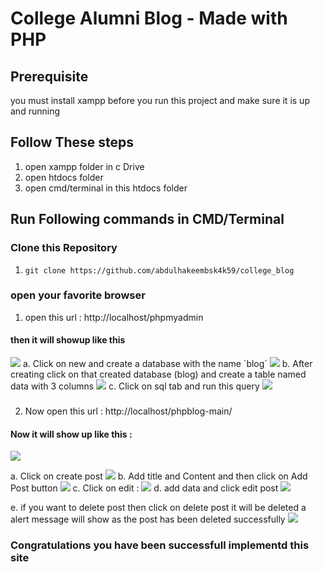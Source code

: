 #  College Alumni Blog - Made with PHP

## Prerequisite
you must install xampp before you run this project
and make sure it is up and running 


## Follow These steps
1. open xampp folder in c Drive 
2. open htdocs folder 
3. open cmd/terminal in this htdocs folder

## Run Following commands in CMD/Terminal
### Clone this Repository
1. `git clone https://github.com/abdulhakeembsk4k59/college_blog`

### open your favorite browser
1. open this url : http://localhost/phpmyadmin

#### then it will showup like this 
<img src="https://i.ibb.co/S3yRxKP/image.png">
a. Click on new and create a database with the name `blog`
<img src="https://i.ibb.co/CbB8n6k/image.png">
b. After creating click on that created database (blog) and create a table named data with 3 columns
<img src="https://i.ibb.co/Mydt2r7/image.png">
c. Click on sql tab and run this query
<img src="https://i.ibb.co/JpkLvJc/image.png">

###
2. Now open this url : http://localhost/phpblog-main/
#### Now it will show up like this :
<img src="https://i.ibb.co/N19TBZf/image.png">

a. Click on create post
<img src="https://i.ibb.co/H4yQMVb/image.png">
b. Add title and Content and then click on Add Post button
<img src="https://i.ibb.co/xhWL2Pv/image.png">
c. Click on edit : 
<img src="https://i.ibb.co/7QsmW2H/image.png">
d. add data and click edit post 
<img src="https://i.ibb.co/sbdThPY/image.png">

e. if you want to delete post then click on delete post it will be deleted a alert message will show as the post has been deleted successfully
<img src="https://i.ibb.co/2WYMrf7/image.png">


### Congratulations you have been successfull implementd this site






